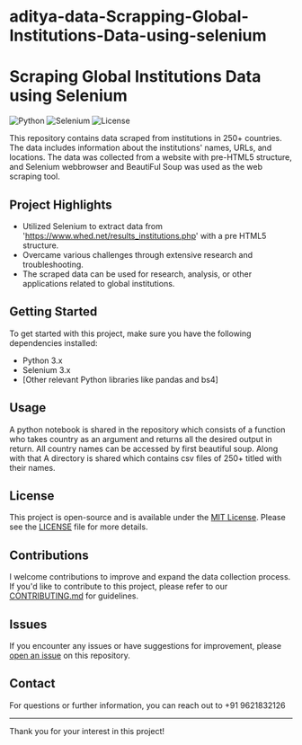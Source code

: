 # aditya-data-Scrapping-Global-Institutions-Data-using-selenium
# Scraping Global Institutions Data using Selenium

![Python](https://img.shields.io/badge/Python-3.x-blue.svg)
![Selenium](https://img.shields.io/badge/Selenium-3.x-green.svg)
![License](https://img.shields.io/badge/License-MIT-yellow.svg)

This repository contains data scraped from institutions in 250+ countries. The data includes information about the institutions' names, URLs, and locations. The data was collected from a website with pre-HTML5 structure, and Selenium webbrowser and BeautiFul Soup was used as the web scraping tool.

## Project Highlights

- Utilized Selenium to extract data from 'https://www.whed.net/results_institutions.php' with a pre HTML5 structure.
- Overcame various challenges through extensive research and troubleshooting.
- The scraped data can be used for research, analysis, or other applications related to global institutions.

## Getting Started

To get started with this project, make sure you have the following dependencies installed:

- Python 3.x
- Selenium 3.x
- [Other relevant Python libraries like pandas and bs4]

## Usage

A python notebook is shared in the repository which consists of a function who takes country as an argument and returns all the desired output in return. All country names can be accessed by first beautiful soup. Along with that A directory is shared which contains csv files of 250+ titled with their names.

## License

This project is open-source and is available under the [MIT License](LICENSE). Please see the [LICENSE](LICENSE) file for more details.

## Contributions

I welcome contributions to improve and expand the data collection process. If you'd like to contribute to this project, please refer to our [CONTRIBUTING.md](CONTRIBUTING.md) for guidelines.

## Issues

If you encounter any issues or have suggestions for improvement, please [open an issue](https://github.com/aditya-data/aditya-data-Scrapping-Global-Institutions-Data-using-selenium) on this repository.

## Contact

For questions or further information, you can reach out to +91 9621832126

---

Thank you for your interest in this project!
